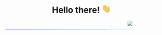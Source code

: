 <h1 align="center">Hello there! <img  width=30px src='/madia/wave.gif'></h1>

<div class='about-me'>
    <img src="/madia/laughing-monkey.gif?raw=true" align="right" width=100px>&nbsp;
</div>


<img src="/madia/glowing_line.gif?raw=true">